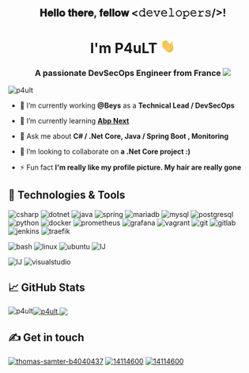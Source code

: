 <div align="center">
<h2> 𝐇𝐞𝐥𝐥𝐨 𝐭𝐡𝐞𝐫𝐞, 𝐟𝐞𝐥𝐥𝐨𝐰 <𝚍𝚎𝚟𝚎𝚕𝚘𝚙𝚎𝚛𝚜/>!</h2>
</div>

<h1 align="center">I'm P4uLT <img src="https://github.com/ABSphreak/ABSphreak/blob/master/gifs/Hi.gif?raw=true" width="30px"> </h1> 
<h3 align="center">A passionate DevSecOps Engineer from France <img src="https://image.flaticon.com/icons/svg/197/197560.svg" width="20"/></h3>

<p align="left"> <img src="https://komarev.com/ghpvc/?username=p4ult" alt="p4ult" /> </p>

- 🔭 I’m currently working **@Beys** as a **Technical Lead / DevSecOps**

- 🌱 I’m currently learning [**Abp Next**](https://abp.io/)

- 💬 Ask me about **C# / .Net Core, Java / Spring Boot , Monitoring**

- 👯 I’m looking to collaborate on **a .Net Core project :)**

- ⚡ Fun fact **I'm really like my profile picture. My hair are really gone**

## 🔧 Technologies & Tools

<p align="left"><img src="https://devicons.github.io/devicon/devicon.git/icons/csharp/csharp-original.svg" alt="csharp" width="40" height="40"/> <img src="https://devicons.github.io/devicon/devicon.git/icons/dot-net/dot-net-original-wordmark.svg" alt="dotnet" width="40" height="40"/>  <img src="https://devicons.github.io/devicon/devicon.git/icons/java/java-original-wordmark.svg" alt="java" width="40" height="40"/> <img src="https://www.vectorlogo.zone/logos/springio/springio-icon.svg" alt="spring" width="40" height="40"/> <img src="https://www.vectorlogo.zone/logos/mariadb/mariadb-icon.svg" alt="mariadb" width="40" height="40"/> <img src="https://devicons.github.io/devicon/devicon.git/icons/mysql/mysql-original-wordmark.svg" alt="mysql" width="40" height="40"/> <img src="https://devicons.github.io/devicon/devicon.git/icons/postgresql/postgresql-original-wordmark.svg" alt="postgresql" width="40" height="40"/> <img src="https://devicons.github.io/devicon/devicon.git/icons/python/python-original.svg" alt="python" width="40" height="40"/>  <img src="https://devicons.github.io/devicon/devicon.git/icons/docker/docker-original-wordmark.svg" alt="docker" width="40" height="40"/> <img src="https://www.vectorlogo.zone/logos/prometheusio/prometheusio-icon.svg" alt="prometheus" width="40" height="40"/> <img src="https://www.vectorlogo.zone/logos/grafana/grafana-icon.svg" alt="grafana" width="40" height="40"/> <img src="https://www.vectorlogo.zone/logos/vagrantup/vagrantup-icon.svg" alt="vagrant" width="40" height="40"/>  <img src="https://www.vectorlogo.zone/logos/git-scm/git-scm-icon.svg" alt="git" width="40" height="40"/> <img src="https://www.vectorlogo.zone/logos/gitlab/gitlab-icon.svg" alt="gitlab" width="40" height="40"/> <img src="https://www.vectorlogo.zone/logos/jenkins/jenkins-icon.svg" alt="jenkins" width="40" height="40"/>
<img src="https://www.vectorlogo.zone/logos/traefikio/traefikio-icon.svg" alt="traefik" width="40" height="40"/> 
</p>
<p>
<img src="https://www.vectorlogo.zone/logos/gnu_bash/gnu_bash-icon.svg" alt="bash" width="40" height="40"/> 
<img src="https://devicons.github.io/devicon/devicon.git/icons/linux/linux-original.svg" alt="linux" width="40" height="40"/>
<img src="https://devicons.github.io/devicon/devicon.git/icons/ubuntu/ubuntu-plain.svg" alt="ubuntu" width="40" height="40"/>
<img src="https://www.vectorlogo.zone/logos/centos/centos-icon.svg" alt="IJ" width="40" height="40"/> 
</p>
<p><img src="https://devicons.github.io/devicon/devicon.git/icons/intellij/intellij-original.svg" alt="IJ" width="40" height="40"/> <img src="https://devicons.github.io/devicon/devicon.git/icons/visualstudio/visualstudio-plain.svg" alt="visualstudio" width="40" height="40"/></p>

## &#x1f4c8; GitHub Stats

<p>
<a href="https://github.com/P4uLT/P4uLT">
<img align="left" src="https://github-readme-stats.vercel.app/api/top-langs/?username=p4ult&hide=html&title_color=ffffff&text_color=c9cacc&icon_color=2bbc8a&bg_color=1d1f21" alt="p4ult" />
</a>  

<a href="https://github.com/P4uLT/P4uLT">

<img align="center" src="https://github-readme-stats.vercel.app/api?username=p4ult&show_icons=true&show_icons=true&line_height=27&count_private=true&title_color=ffffff&text_color=c9cacc&icon_color=2bbc8a&bg_color=1d1f21" alt="p4ult" />
</a>  

<a href="https://github.com/P4uLT/adminlte-keycloak-theme">
  <img align="center" src="https://github-readme-stats.vercel.app/api/pin/?username=P4ulT&repo=adminlte-keycloak-theme&title_color=ffffff&text_color=c9cacc&icon_color=2bbc8a&bg_color=1d1f21" />
</a>  

</p>

## &#x270d; Get in touch

<a href="https://linkedin.com/in/thomas-samter-b4040437" target="blank"><img align="center" src="https://cdn.jsdelivr.net/npm/simple-icons@3.0.1/icons/linkedin.svg" alt="thomas-samter-b4040437" height="30" width="30" /></a>
<a href="https://stackoverflow.com/users/14114600" target="blank"><img align="center" src="https://cdn.jsdelivr.net/npm/simple-icons@3.0.1/icons/stackoverflow.svg" alt="14114600" height="30" width="30" /></a>
<a href="mailto:samter.thomas@gmail.com" mailto="samter.thomas@gmail.com" target="_blank"><img align="center" src="https://cdn.jsdelivr.net/npm/simple-icons@3.0.1/icons/gmail.svg" alt="14114600" height="30" width="30" /></a>
